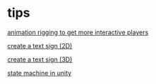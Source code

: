 # tips

[animation rigging to get more interactive players](https://www.youtube.com/watch?v=T7AdzwW7n2I)

[create a text sign (2D)](https://www.youtube.com/watch?v=ZVh4nH8Mayg)

[create a text sign (3D)](https://www.youtube.com/watch?v=GuWEXBeHEy8)

[state machine in unity](https://www.youtube.com/watch?v=Vt8aZDPzRjI)